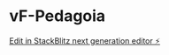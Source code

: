 # vF-Pedagoia

[Edit in StackBlitz next generation editor ⚡️](https://stackblitz.com/~/github.com/HiThereWsp/vF-Pedagoia)